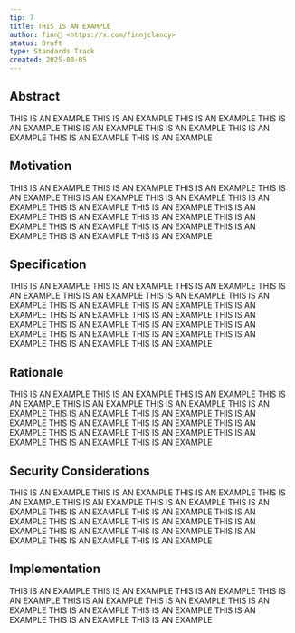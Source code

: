 ```yaml
---
tip: 7
title: THIS IS AN EXAMPLE
author: finn🥛 <https://x.com/finnjclancy>
status: Draft
type: Standards Track
created: 2025-08-05
---
```


## Abstract

THIS IS AN EXAMPLE THIS IS AN EXAMPLE THIS IS AN EXAMPLE THIS IS AN EXAMPLE THIS IS AN EXAMPLE THIS IS AN EXAMPLE THIS IS AN EXAMPLE THIS IS AN EXAMPLE THIS IS AN EXAMPLE 

## Motivation

THIS IS AN EXAMPLE THIS IS AN EXAMPLE THIS IS AN EXAMPLE THIS IS AN EXAMPLE THIS IS AN EXAMPLE THIS IS AN EXAMPLE THIS IS AN EXAMPLE THIS IS AN EXAMPLE THIS IS AN EXAMPLE THIS IS AN EXAMPLE THIS IS AN EXAMPLE THIS IS AN EXAMPLE THIS IS AN EXAMPLE THIS IS AN EXAMPLE THIS IS AN EXAMPLE THIS IS AN EXAMPLE THIS IS AN EXAMPLE THIS IS AN EXAMPLE 

## Specification

THIS IS AN EXAMPLE THIS IS AN EXAMPLE THIS IS AN EXAMPLE THIS IS AN EXAMPLE THIS IS AN EXAMPLE THIS IS AN EXAMPLE THIS IS AN EXAMPLE THIS IS AN EXAMPLE THIS IS AN EXAMPLE THIS IS AN EXAMPLE THIS IS AN EXAMPLE THIS IS AN EXAMPLE THIS IS AN EXAMPLE THIS IS AN EXAMPLE THIS IS AN EXAMPLE THIS IS AN EXAMPLE THIS IS AN EXAMPLE THIS IS AN EXAMPLE THIS IS AN EXAMPLE THIS IS AN EXAMPLE THIS IS AN EXAMPLE 

## Rationale

THIS IS AN EXAMPLE THIS IS AN EXAMPLE THIS IS AN EXAMPLE THIS IS AN EXAMPLE THIS IS AN EXAMPLE THIS IS AN EXAMPLE THIS IS AN EXAMPLE THIS IS AN EXAMPLE THIS IS AN EXAMPLE THIS IS AN EXAMPLE THIS IS AN EXAMPLE THIS IS AN EXAMPLE THIS IS AN EXAMPLE THIS IS AN EXAMPLE THIS IS AN EXAMPLE THIS IS AN EXAMPLE THIS IS AN EXAMPLE THIS IS AN EXAMPLE 

## Security Considerations

THIS IS AN EXAMPLE THIS IS AN EXAMPLE THIS IS AN EXAMPLE THIS IS AN EXAMPLE THIS IS AN EXAMPLE THIS IS AN EXAMPLE THIS IS AN EXAMPLE THIS IS AN EXAMPLE THIS IS AN EXAMPLE THIS IS AN EXAMPLE THIS IS AN EXAMPLE THIS IS AN EXAMPLE THIS IS AN EXAMPLE THIS IS AN EXAMPLE THIS IS AN EXAMPLE THIS IS AN EXAMPLE THIS IS AN EXAMPLE THIS IS AN EXAMPLE 

## Implementation

THIS IS AN EXAMPLE THIS IS AN EXAMPLE THIS IS AN EXAMPLE THIS IS AN EXAMPLE THIS IS AN EXAMPLE THIS IS AN EXAMPLE THIS IS AN EXAMPLE THIS IS AN EXAMPLE THIS IS AN EXAMPLE THIS IS AN EXAMPLE THIS IS AN EXAMPLE THIS IS AN EXAMPLE